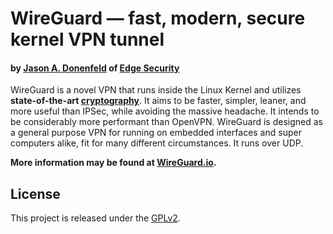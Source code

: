 # WireGuard &mdash; fast, modern, secure kernel VPN tunnel
#### by [Jason A. Donenfeld](mailto:Jason@zx2c4.com) of [Edge Security](http://www.edgesecurity.com/)

WireGuard is a novel VPN that runs inside the Linux Kernel and utilizes **state-of-the-art [cryptography](doc/protocol.md)**. It aims to be faster, simpler, leaner, and more useful than IPSec, while avoiding the massive headache. It intends to be considerably more performant than OpenVPN. WireGuard is designed as a general purpose VPN for running on embedded interfaces and super computers alike, fit for many different circumstances. It runs over UDP.

**More information may be found at [WireGuard.io](https://www.wireguard.io/).**

## License

This project is released under the [GPLv2](COPYING).
